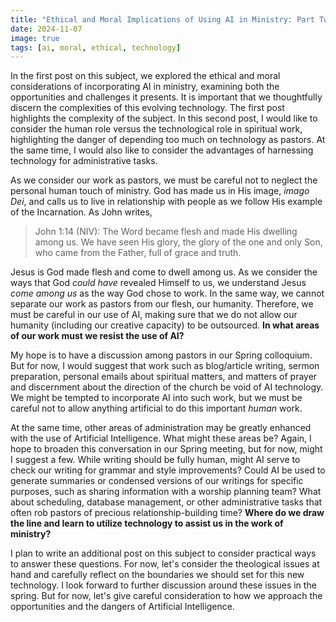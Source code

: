 ```yaml
---
title: "Ethical and Moral Implications of Using AI in Ministry: Part Two"
date: 2024-11-07
image: true
tags: [ai, moral, ethical, technology]
---
```


In the first post on this subject, we explored the ethical and moral considerations of incorporating AI in ministry, examining both the opportunities and challenges it presents. It is important that we thoughtfully discern the complexities of this evolving technology. The first post highlights the complexity of the subject. In this second post, I would like to consider the human role versus the technological role in spiritual work, highlighting the danger of depending too much on technology as pastors. At the same time, I would also like to consider the advantages of harnessing technology for administrative tasks.

As we consider our work as pastors, we must be careful not to neglect the personal human touch of ministry. God has made us in His image, *imago Dei*, and calls us to live in relationship with people as we follow His example of the Incarnation. As John writes,

> John 1:14 (NIV): The Word became flesh and made His dwelling among us. We have seen His glory, the glory of the one and only Son, who came from the Father, full of grace and truth.

Jesus is God made flesh and come to dwell among us. As we consider the ways that God *could have* revealed Himself to us, we understand Jesus *come among us* as the way God chose to work. In the same way, we cannot separate our work as pastors from our flesh, our humanity. Therefore, we must be careful in our use of AI, making sure that we do not allow our humanity (including our creative capacity) to be outsourced. **In what areas of our work must we resist the use of AI?**

My hope is to have a discussion among pastors in our Spring colloquium. But for now, I would suggest that work such as blog/article writing, sermon preparation, personal emails about spiritual matters, and matters of prayer and discernment about the direction of the church be void of AI technology. We might be tempted to incorporate AI into such work, but we must be careful not to allow anything artificial to do this important *human* work.

At the same time, other areas of administration may be greatly enhanced with the use of Artificial Intelligence. What might these areas be? Again, I hope to broaden this conversation in our Spring meeting, but for now, might I suggest a few. While writing should be fully human, might AI serve to check our writing for grammar and style improvements? Could AI be used to generate summaries or condensed versions of our writings for specific purposes, such as sharing information with a worship planning team? What about scheduling, database management, or other administrative tasks that often rob pastors of precious relationship-building time? **Where do we draw the line and learn to utilize technology to assist us in the work of ministry?**

I plan to write an additional post on this subject to consider practical ways to answer these questions. For now, let's consider the theological issues at hand and carefully reflect on the boundaries we should set for this new technology. I look forward to further discussion around these issues in the spring. But for now, let's give careful consideration to how we approach the opportunities and the dangers of Artificial Intelligence.



